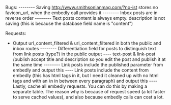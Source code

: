
Bugs:
-------- Saving http://www.smithsonianmag.com/?no-ist stores no favicon_url, when the embedly call provides it
-------- Inbox posts are in reverse order
-------- Text posts content is always empty. description is not saving (this is because the database field name is "content")

Requests:
- Output url_content_filtered & url_content_filtered in both the public and inbox routes
-------- Differentiation field for posts to distinguish text from link posts (type?) in the public output
---- text-post & link-post /publish accept title and description so you edit the post and publish it at the same time
-------- Link posts include the published parameter from embedly and output this
---- Link posts include the content from embedly (this has html tags in it, but I need it cleaned up with no html tags and with an \n in between every paragraph) and output this
---- Lastly, cache all embedly requests. You can do this by making a separate table. The reason why is because of request speed (a lot faster to serve cached values), and also because embedly calls can cost a lot.